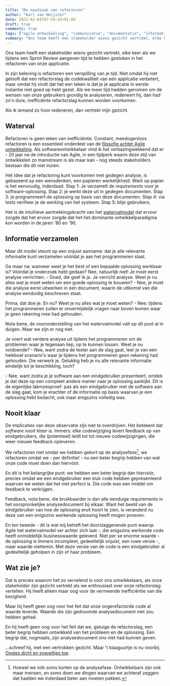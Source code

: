 ```yaml
---
title: "De noodzaak van refactoren"
author: "Karl van Heijster"
date: 2022-02-04T07:59:43+01:00
draft: true
comments: true
tags: ["agile ontwikkeling", "communicatie", "documentatie", "informatieanalyse", "refactoren", "sprint review", "stakeholders", "waarde"]
summary: "Ons team heeft een stakeholder wiens gezicht vertrekt, elke keer als we tijdens een Sprint Review aangeven tijd te hebben gestoken in het refactoren van onze applicatie. In zijn beleving is refactoren een verspilling van je tijd. Als we meer tijd hadden genomen om de wensen van onze gebruikers grondig te analyseren, redeneert hij, dan had zo'n dure, inefficiënte refactorslag kunnen worden voorkomen. Als ik iemand zo hoor redeneren, dan vertrekt míjn gezicht."
---
```


Ons team heeft een stakeholder wiens gezicht vertrekt, elke keer als we tijdens een Sprint Review aangeven tijd te hebben gestoken in het refactoren van onze applicatie. 


In zijn beleving is refactoren een verspilling van je tijd. Niet omdat hij niet gelooft dat een refactorslag de codekwaliteit van een applicatie verbetert, maar omdat hij vindt dat het een teken is dat je je applicatie in eerste instantie niet goed op hebt gezet. Als we meer tijd hadden genomen om de wensen van onze gebruikers grondig te analyseren, redeneert hij, dan had zo'n dure, inefficiënte refactorslag kunnen worden voorkomen.


Als ik iemand zo hoor redeneren, dan vertrekt míjn gezicht.


## Waterval


Refactoren is geen teken van inefficiëntie. Constant, meedogenloos refactoren is een essentieel onderdeel van de [filosofie achter Agile ontwikkeling](/blog/21/11/agile-zijn-niet-agile-doen/). Als softwareontwikkelaar vind ik het verbazingwekkend dat er - 20 jaar na de introductie van Agile, in een tijdperk waarin deze stijl van ontwikkelen zo mainstream is als maar kan - nog steeds stakeholders bestaan die dit niet inzien.


Het idee dat je refactoring kunt voorkomen met gedegen analyse, is gebaseerd op een wensdenken, een papieren werkelijkheid. Want op papier is het eenvoudig, inderdaad. Stap 1: Je verzamelt de *requirements* voor je software-oplossing. Stap 2: je werkt deze uit in gedegen documenten. Stap 3: je programmeert de oplossing op basis van deze documenten. Stap 4: via tests verifieer je de werking van het systeem. Stap 5: blije gebruikers.


Het is de intuïtieve aantrekkingskracht van het [watervalmodel](https://nl.wikipedia.org/wiki/Watervalmethode) dat ervoor zorgde dat het ervoor zorgde dat het het dominante ontwikkelparadigma kon worden in de jaren '80 en '90. 


## Informatie verzamelen


Maar dit model steunt op een onjuist aanname: dat je alle relevante informatie kunt verzamelen vóórdat je aan het programmeren slaat.


Ga maar na: wanneer weet je het best of een bepaalde oplossing werkbaar is? Vóórdat je onderzoek hebt gedaan? Nee, natuurlijk niet! Je moet eerst analyse verrichten. - Goed, die geef ik je. Je verricht analyse. Weet je nu alles wat je moet weten om een goede oplossing te bouwen? - Nee, je moet die analyse eerst uitwerken in een document, waarin de uitkomst van die analyse eenduidig beschreven staat.


Prima, dat doe je. En nu? Weet je nu alles wat je moet weten? - Nee: tijdens het programmeren zullen er onvermijdelijk vragen naar boven komen waar je geen rekening mee had gehouden. 


Nota bene, de vooronderstelling van het watervalmodel valt op dit punt al in duigen. Maar we zijn er nog niet.


Je voert wat verdere analyse uit tijdens het programmeren om de problemen waar je tegenaan liep, op te kunnen lossen. Weet je nu voldoende? - Nee, want zodra de tester aan de slag gaat, leer je van een heleboel scenario's waar je tijdens het programmeren geen rekening had gehouden. Die verwerk je. Gelukkig heb je nu alle relevante informatie eindelijk tot je beschikking, toch? 


\- Nee, want zodra je je software aan een eindgebruiker presenteert, ontdek je dat deze op een compleet andere manier naar je oplossing aankijkt. Dit is de eigenlijke lakmoesproef: pas als een eindgebruiker met de software aan de slag gaat, kom je erachter of de informatie op basis waarvan je een oplossing hebt bedacht, ook maar enigszins volledig was.


## Nooit klaar


De implicaties van deze observatie zijn niet te overdrijven. Het betekent dat *software nooit klaar is*. Immers: elke codewijziging levert feedback op van eindgebruikers, die (potentieel) leidt tot tot nieuwe codewijzigingen, die weer nieuwe feedback opleveren.


We refactoren niet omdat we hebben gekort op de analysefase[^1], we refactoren omdat we - per definitie! - nu een beter begrip hebben van wat onze code moet doen dan hiervóór.


En dit is het belangrijke punt: we hebben een beter begrip dan hiervóór, precies omdat we een eindgebruiker een stuk code hebben gepresenteerd waarvan we weten dat het niet perfect is. Die code was een middel om feedback te verkrijgen. 


Feedback, nota bene, die bruikbaarder is dan alle eenduige requirements in het oorspronkelijke analysedocument bij elkaar. Want het beeld van de eindgebruiker van hoe de oplossing eruit hoort te zien, is veranderd nu deze van een enigszins werkende oplossing heeft mogen proeven.


En ten tweede - dit is wat mij betreft het doorslaggevende punt waarop Agile het watervalmodel ver achter zich laat -, die enigszins werkende code heeft onmiddellijk businesswaarde geleverd. Niet per se enorme waarde - de oplossing is immers incompleet, gedeeltelijk onjuist, een ruwe versie -, maar waarde niettemin. Met deze versie van de code is een eindgebruiker al gedeeltelijk geholpen in zijn of haar probleem.


## Wat zie je?


Dat is precies waarom het zo vervelend is voor ons ontwikkelaars, als onze stakeholder zijn gezicht vertrekt als we enthousiast over onze refactorslag vertellen. Hij heeft alleen maar oog voor de vermeende inefficiëntie van die bezigheid. 


Maar hij heeft geen oog voor het feit dat onze ongerefactorde code al waarde leverde. Waarde die zijn gedroomde analysedocument niet zou hebben gehad. 


En hij heeft geen oog voor het feit dat we, getuige de refactorslag, een beter begrip hebben ontwikkeld van het probleem en de oplossing. Een begrip dat, nogmaals, zijn analysedocument ons niet had kunnen geven.


...schreef hij, met een vertrokken gezicht. Maar 't klaaguurtje is nu voorbij. [Oogjes dicht en snaveltjes toe](https://youtu.be/1c84T7KT-xs).


[^1]: Hoewel we óók soms korten op de analysefase. Ontwikkelaars zijn ook maar mensen, en soms doen we dingen waarvan we achteraf zeggen: dat hadden we inderdaad beter aan moeten pakken.
